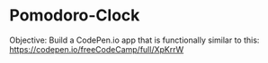 # Pomodoro-Clock
Objective: Build a CodePen.io app that is functionally similar to this: https://codepen.io/freeCodeCamp/full/XpKrrW
